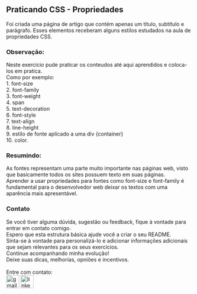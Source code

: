 <h2>Praticando CSS - Propriedades</h2>
<div>
    <p>Foi criada uma página de artigo que contém apenas um título, subtítulo e parágrafo. Esses elementos receberam alguns estilos estudados na aula de propriedades CSS.</P>
</div>
<h3>Observação:</h3>
<div>
    <p>Neste exercicio pude praticar os conteudos até aqui aprendidos e coloca-los em pratica.<br>
    Como por exemplo:<br>
    1. font-size<br>
    2. font-family<br>
    3. font-weight<br>
    4. span<br>
    5. text-decoration<br>
    6. font-style<br>
    7. text-align<br>
    8. line-height<br>
    9. estilo de fonte aplicado a uma div {container}<br>
    10. color.</p>
</div>
<h3>Resumindo:</h3>
    <p>As fontes representam uma parte muito importante nas páginas web, visto que basicamente todos os sites possuem texto em suas páginas.<br>Aprender a usar propriedades para fontes como font-size e font-family é fundamental para o desenvolvedor web deixar os textos com uma aparência mais apresentável.</p>
<div>
 <h3>Contato</h3>
  Se você tiver alguma dúvida, sugestão ou feedback, fique à vontade para entrar em contato comigo.
  <br>
  Espero que esta estrutura básica ajude você a criar o seu README.<br> Sinta-se à vontade para personalizá-lo e adicionar informações adicionais que sejam relevantes para os seus exercícios.<br>
  Continue acompanhando minha evolução!<br>
  Deixe suas dicas, melhorias, opniões e incentivos.<br>
  <br>
  Entre com contato:<br>
  <a href="mailto:adrianomatilde@gmail.com" target="_blank"><img src="https://img.shields.io/static/v1?message=Gmail&logo=gmail&label=&color=D14836&logoColor=white&labelColor=&style=for-the-badge" height="35" alt="gmail logo"></a>
  <a href="https://www.linkedin.com/in/adrianomsj/" target="_blank">
    <img src="https://img.shields.io/static/v1?message=LinkedIn&logo=linkedin&label=&color=0077B5&logoColor=white&labelColor=&style=for-the-badge" height="35" alt="linkedin logo"  />
  </a>
</div>
